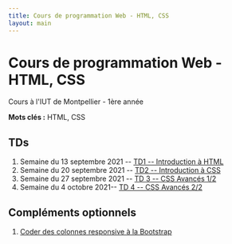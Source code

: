 ```yaml
---
title: Cours de programmation Web - HTML, CSS
layout: main
---
```


# Cours de programmation Web - HTML, CSS
Cours à l'IUT de Montpellier - 1ère année

**Mots clés :** HTML, CSS

## TDs

1. Semaine du 13 septembre 2021 -- [TD1 -- Introduction à HTML](tutorials/tutorial1.html)
1. Semaine du 20 septembre 2021 -- [TD2 -- Introduction à CSS ](tutorials/tutorial2.html)
1. Semaine du 27 septembre 2021 -- [TD 3 -- CSS Avancés 1/2](tutorials/tutorial3.html)
1. Semaine du 4 octobre 2021-- [TD 4 -- CSS Avancés 2/2](tutorials/tutorial4.html)
<!-- 1. Semaine du 11 octobre 2021-- [ Fin TD 4 -- CSS Avancés 2/2](tutorials/tutorial4.html) et début  [TD 5 -- Les Formulaires](tutorials/tutorial5.html) -->
<!-- 1. Semaine du 18 octobre 2021 : [TD 5 -- Les Formulaires](tutorials/tutorial5.html) -->
<!-- 1. Semaine du 25 octobre 2021 : Entamer [TD 6 -- Responsive Design](tutorials/tutorial6.html) -->
<!-- 1. Semaine du 8 novembre 2021 : Finir le [TD 6 -- Responsive Design](tutorials/tutorial6.html) -->


## Compléments optionnels
 
1. [Coder des colonnes responsive à la Bootstrap](assets/tut5-complement.html)

<!--## Instructions du projet

[Instructions du projet](projet.html)-->

<!-- ## Joomla -->

<!-- Semaine du 18 janvier -- [TD sur l'installation et la prise en main de Joomla](assets/TDJoomla.pdf) -->

